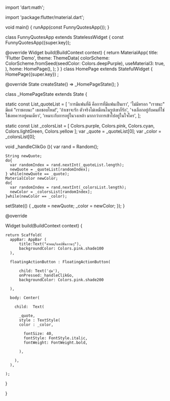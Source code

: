 import 'dart:math';

import 'package:flutter/material.dart';


void main() {
  runApp(const FunnyQuotesApp());
}

class FunnyQuotesApp extends StatelessWidget {
  const FunnyQuotesApp({super.key});

  @override
  Widget build(BuildContext context) {
    return MaterialApp(
      title: 'Flutter Demo',
      theme: ThemeData(
        colorScheme: ColorScheme.fromSeed(seedColor: Colors.deepPurple),
        useMaterial3: true,
      ),
      home:  HomePage(),
    );
  }
}
class HomePage extends StatefulWidget {
  HomePage({super.key}) ;

  @override
  State<HomePage> createState() => _HomePageState();
}


class _HomePageState extends State<HomePage> {


  static const List<String>_quoteList = [
    'การมีแฟนที่ดี คือการที่มีแฟนเป็นเรา',
    'ไม่มีหรอก "เราชนะ" มีแต่ "เราชอบนะ" เธอชอบไหม!',
    'ถ้าเขาจะรัก ตัวจริงไม่เหมือนในรูปเขาก็รัก',
    'จงเลือกอยู่กับคนที่ใช่ ใช่เลยควรอยู่คนเดียว',
    'เหมาะกับการอยู่ในวงเหล้า มากกว่าการเข้าไปอยู่ในใจใคร',
  ];

  static const List<MaterialColor> _colorsList = [
    Colors.purple,
    Colors.pink,
    Colors.cyan,
    Colors.lightGreen,
    Colors.yellow
  ];
  var _quote = _quoteList[0];
  var _color = _colorsList[0];

  void _handleClikGo (){
    var rand = Random();

    String newQuote;
    do{
      var randomIndex = rand.nextInt(_quoteList.length);
      newQuote = _quoteList[randomIndex];
    } while(newQuote == _quote);
    MaterialColor newColor;
    do{
      var randomIndex = rand.nextInt(_colorsList.length);
      newColor = _colorsList[randomIndex];
    }while(newColor == _color);

  setState(() {
    _quote = newQuote;
    _color = newColor;
  });
}

  @override

  Widget build(BuildContext context) {

    return Scaffold(
      appBar: AppBar (
          title:Text("คำคม/แคปชั่นกวนๆ"),
          backgroundColor: Colors.pink.shade100
      ),

      floatingActionButton : FloatingActionButton(

          child: Text('สุ่ม'),
          onPressed:_handleClikGo,
          backgroundColor: Colors.pink.shade200

      ),

      body: Center(

        child:  Text(

          _quote,
          style : TextStyle(
          color : _color,

            fontSize: 40,
            fontStyle: FontStyle.italic,
            fontWeight: FontWeight.bold,

          ),

        ),
      ),

    );

  }

}
